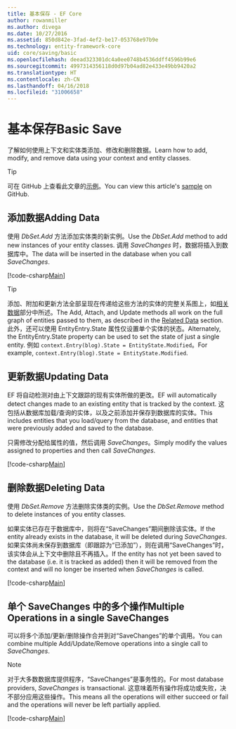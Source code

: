 ```yaml
---
title: 基本保存 - EF Core
author: rowanmiller
ms.author: divega
ms.date: 10/27/2016
ms.assetid: 850d842e-3fad-4ef2-be17-053768e97b9e
ms.technology: entity-framework-core
uid: core/saving/basic
ms.openlocfilehash: deead323301dc4a0ee0748b4536ddff4596b99e6
ms.sourcegitcommit: 4997314356118d0d97b04ad82e433e49bb9420a2
ms.translationtype: HT
ms.contentlocale: zh-CN
ms.lasthandoff: 04/16/2018
ms.locfileid: "31006658"
---
```

# <a name="basic-save"></a><span data-ttu-id="3bd1a-102">基本保存</span><span class="sxs-lookup"><span data-stu-id="3bd1a-102">Basic Save</span></span>

<span data-ttu-id="3bd1a-103">了解如何使用上下文和实体类添加、修改和删除数据。</span><span class="sxs-lookup"><span data-stu-id="3bd1a-103">Learn how to add, modify, and remove data using your context and entity classes.</span></span>

> [!TIP]  
> <span data-ttu-id="3bd1a-104">可在 GitHub 上查看此文章的[示例](https://github.com/aspnet/EntityFramework.Docs/tree/master/samples/core/Saving/Saving/Basics/)。</span><span class="sxs-lookup"><span data-stu-id="3bd1a-104">You can view this article's [sample](https://github.com/aspnet/EntityFramework.Docs/tree/master/samples/core/Saving/Saving/Basics/) on GitHub.</span></span>

## <a name="adding-data"></a><span data-ttu-id="3bd1a-105">添加数据</span><span class="sxs-lookup"><span data-stu-id="3bd1a-105">Adding Data</span></span>

<span data-ttu-id="3bd1a-106">使用 *DbSet.Add* 方法添加实体类的新实例。</span><span class="sxs-lookup"><span data-stu-id="3bd1a-106">Use the *DbSet.Add* method to add new instances of your entity classes.</span></span> <span data-ttu-id="3bd1a-107">调用 *SaveChanges* 时，数据将插入到数据库中。</span><span class="sxs-lookup"><span data-stu-id="3bd1a-107">The data will be inserted in the database when you call *SaveChanges*.</span></span>

[!code-csharp[Main](../../../samples/core/Saving/Saving/Basics/Sample.cs#Add)]

> [!TIP]  
> <span data-ttu-id="3bd1a-108">添加、附加和更新方法全部呈现在传递给这些方法的实体的完整关系图上，如[相关数据](related-data.md)部分中所述。</span><span class="sxs-lookup"><span data-stu-id="3bd1a-108">The Add, Attach, and Update methods all work on the full graph of entities passed to them, as described in the [Related Data](related-data.md) section.</span></span> <span data-ttu-id="3bd1a-109">此外，还可以使用 EntityEntry.State 属性仅设置单个实体的状态。</span><span class="sxs-lookup"><span data-stu-id="3bd1a-109">Alternately, the EntityEntry.State property can be used to set the state of just a single entity.</span></span> <span data-ttu-id="3bd1a-110">例如 `context.Entry(blog).State = EntityState.Modified`。</span><span class="sxs-lookup"><span data-stu-id="3bd1a-110">For example, `context.Entry(blog).State = EntityState.Modified`.</span></span>

## <a name="updating-data"></a><span data-ttu-id="3bd1a-111">更新数据</span><span class="sxs-lookup"><span data-stu-id="3bd1a-111">Updating Data</span></span>

<span data-ttu-id="3bd1a-112">EF 将自动检测对由上下文跟踪的现有实体所做的更改。</span><span class="sxs-lookup"><span data-stu-id="3bd1a-112">EF will automatically detect changes made to an existing entity that is tracked by the context.</span></span> <span data-ttu-id="3bd1a-113">这包括从数据库加载/查询的实体，以及之前添加并保存到数据库的实体。</span><span class="sxs-lookup"><span data-stu-id="3bd1a-113">This includes entities that you load/query from the database, and entities that were previously added and saved to the database.</span></span>

<span data-ttu-id="3bd1a-114">只需修改分配给属性的值，然后调用 *SaveChanges*。</span><span class="sxs-lookup"><span data-stu-id="3bd1a-114">Simply modify the values assigned to properties and then call *SaveChanges*.</span></span>

[!code-csharp[Main](../../../samples/core/Saving/Saving/Basics/Sample.cs#Update)]

## <a name="deleting-data"></a><span data-ttu-id="3bd1a-115">删除数据</span><span class="sxs-lookup"><span data-stu-id="3bd1a-115">Deleting Data</span></span>

<span data-ttu-id="3bd1a-116">使用 *DbSet.Remove* 方法删除实体类的实例。</span><span class="sxs-lookup"><span data-stu-id="3bd1a-116">Use the *DbSet.Remove* method to delete instances of you entity classes.</span></span>

<span data-ttu-id="3bd1a-117">如果实体已存在于数据库中，则将在“SaveChanges”期间删除该实体。</span><span class="sxs-lookup"><span data-stu-id="3bd1a-117">If the entity already exists in the database, it will be deleted during *SaveChanges*.</span></span> <span data-ttu-id="3bd1a-118">如果实体尚未保存到数据库（即跟踪为“已添加”），则在调用“SaveChanges”时，该实体会从上下文中删除且不再插入。</span><span class="sxs-lookup"><span data-stu-id="3bd1a-118">If the entity has not yet been saved to the database (i.e. it is tracked as added) then it will be removed from the context and will no longer be inserted when *SaveChanges* is called.</span></span>

[!code-csharp[Main](../../../samples/core/Saving/Saving/Basics/Sample.cs#Remove)]

## <a name="multiple-operations-in-a-single-savechanges"></a><span data-ttu-id="3bd1a-119">单个 SaveChanges 中的多个操作</span><span class="sxs-lookup"><span data-stu-id="3bd1a-119">Multiple Operations in a single SaveChanges</span></span>

<span data-ttu-id="3bd1a-120">可以将多个添加/更新/删除操作合并到对“SaveChanges”的单个调用。</span><span class="sxs-lookup"><span data-stu-id="3bd1a-120">You can combine multiple Add/Update/Remove operations into a single call to *SaveChanges*.</span></span>

> [!NOTE]  
> <span data-ttu-id="3bd1a-121">对于大多数数据库提供程序，“SaveChanges”是事务性的。</span><span class="sxs-lookup"><span data-stu-id="3bd1a-121">For most database providers, *SaveChanges* is transactional.</span></span> <span data-ttu-id="3bd1a-122">这意味着所有操作将成功或失败，决不部分应用这些操作。</span><span class="sxs-lookup"><span data-stu-id="3bd1a-122">This means  all the operations will either succeed or fail and the operations will never be left partially applied.</span></span>

[!code-csharp[Main](../../../samples/core/Saving/Saving/Basics/Sample.cs#MultipleOperations)]
